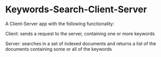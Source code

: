 # Keywords-Search-Client-Server

A Client-Server app with the following functionality:

Client: sends a request to the server, containing one or more keywords

Server: searches in a set of indexed documents and returns a list of the documents containing some or all of the keywords

